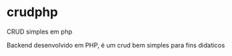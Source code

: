# crudphp
CRUD simples em php

Backend desenvolvido em PHP, é um crud bem simples para fins didaticos 
